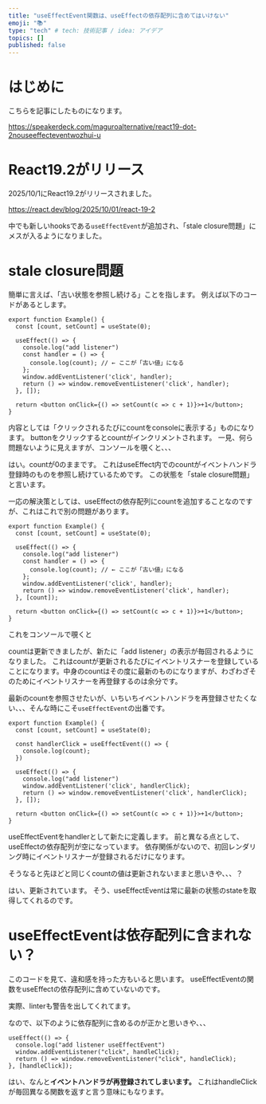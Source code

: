 ```yaml
---
title: "useEffectEvent関数は、useEffectの依存配列に含めてはいけない"
emoji: "📚"
type: "tech" # tech: 技術記事 / idea: アイデア
topics: []
published: false
---
```


# はじめに

こちらを記事にしたものになります。

https://speakerdeck.com/maguroalternative/react19-dot-2nouseeffecteventwozhui-u

# React19.2がリリース

2025/10/1にReact19.2がリリースされました。

https://react.dev/blog/2025/10/01/react-19-2

中でも新しいhooksである`useEffectEvent`が追加され、「stale closure問題」にメスが入るようになりました。

# stale closure問題

簡単に言えば、「古い状態を参照し続ける」ことを指します。
例えば以下のコードがあるとします。

```tsx
export function Example() {
  const [count, setCount] = useState(0);

  useEffect(() => {
    console.log("add listener")
    const handler = () => {
      console.log(count); // ← ここが「古い値」になる
    };
    window.addEventListener('click', handler);
    return () => window.removeEventListener('click', handler);
  }, []);
  
  return <button onClick={() => setCount(c => c + 1)}>+1</button>;
}
```

内容としては「クリックされるたびにcountをconsoleに表示する」ものになります。
buttonをクリックするとcountがインクリメントされます。
一見、何ら問題ないように見えますが、コンソールを覗くと、、、



はい。countが0のままです。
これはuseEffect内でのcountがイベントハンドラ登録時のものを参照し続けているためです。
この状態を「stale closure問題」と言います。

一応の解決策としては、useEffectの依存配列にcountを追加することなのですが、これはこれで別の問題があります。

```tsx
export function Example() {
  const [count, setCount] = useState(0);

  useEffect(() => {
    console.log("add listener")
    const handler = () => {
      console.log(count); // ← ここが「古い値」になる
    };
    window.addEventListener('click', handler);
    return () => window.removeEventListener('click', handler);
  }, [count]);
  
  return <button onClick={() => setCount(c => c + 1)}>+1</button>;
}
```

これをコンソールで覗くと


countは更新できましたが、新たに「add listener」の表示が毎回されるようになりました。
これはcountが更新されるたびにイベントリスナーを登録していることになります。中身のcountはその度に最新のものになりますが、わざわざそのためにイベントリスナーを再登録するのは余分です。

最新のcountを参照させたいが、いちいちイベントハンドラを再登録させたくない、、、そんな時にこそ`useEffectEvent`の出番です。

```tsx
export function Example() {
  const [count, setCount] = useState(0);

  const handlerClick = useEffectEvent(() => {
    console.log(count);
  })

  useEffect(() => {
    console.log("add listener")
    window.addEventListener('click', handlerClick);
    return () => window.removeEventListener('click', handlerClick);
  }, []);
  
  return <button onClick={() => setCount(c => c + 1)}>+1</button>;
}
```

useEffectEventをhandlerとして新たに定義します。
前と異なる点として、useEffectの依存配列が空になっています。
依存関係がないので、初回レンダリング時にイベントリスナーが登録されるだけになります。

そうなると先ほどと同じくcountの値は更新されないままと思いきや、、、？



はい、更新されています。
そう、useEffectEventは常に最新の状態のstateを取得してくれるのです。

# useEffectEventは依存配列に含まれない？

このコードを見て、違和感を持った方もいると思います。
useEffectEventの関数をuseEffectの依存配列に含めていないのです。

実際、linterも警告を出してくれてます。


なので、以下のように依存配列に含めるのが正かと思いきや、、、

```tsx
useEffect(() => {
  console.log("add listener useEffectEvent")
  window.addEventListener("click", handleClick);
  return () => window.removeEventListener("click", handleClick);
}, [handleClick]);
```

はい、なんと**イベントハンドラが再登録されてしまいます。**
これはhandleClickが毎回異なる関数を返すと言う意味にもなります。
